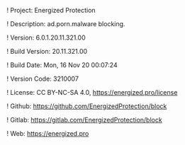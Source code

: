 ! Project: Energized Protection

! Description: ad.porn.malware blocking.

! Version: 6.0.1.20.11.321.00

! Build Version: 20.11.321.00

! Build Date: Mon, 16 Nov 20 00:07:24

! Version Code: 3210007

! License: CC BY-NC-SA 4.0, https://energized.pro/license

! Github: https://github.com/EnergizedProtection/block

! Gitlab: https://gitlab.com/EnergizedProtection/block


! Web: https://energized.pro
